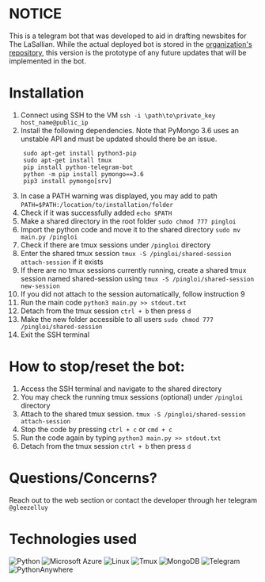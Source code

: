 # NOTICE

This is a telegram bot that was developed to aid in drafting newsbites for
The LaSallian. While the actual deployed bot is stored in the
[organization's repository](https://github.com/thelasallian/PingBot-OpenSource), this version is the prototype of any
future updates that will be implemented in the bot. 

# Installation

1. Connect using SSH to the VM `ssh -i \path\to\private_key host_name@public_ip`
1. Install the following dependencies. Note that PyMongo 3.6 uses an unstable API and must be updated should there be an issue.
``` 
    sudo apt-get install python3-pip
    sudo apt-get install tmux
    pip install python-telegram-bot
    python -m pip install pymongo==3.6
    pip3 install pymongo[srv]
```
3. In case a PATH warning was displayed, you may add to path
`PATH=$PATH:/location/to/installation/folder`
4. Check if it was successfully added `echo $PATH`
5. Make a shared directory in the root folder `sudo chmod 777 pingloi`
6. Import the python code and move it to the shared directory 
   `sudo mv main.py /pingloi`
7. Check if there are tmux sessions under `/pingloi` directory
8. Enter the shared tmux session `tmux -S /pingloi/shared-session attach-session` if it exists
9. If there are no tmux sessions currently running,
    create a shared tmux session named shared-session using `tmux -S /pingloi/shared-session new-session`
10. If you did not attach to the session automatically, follow instruction 9
11. Run the main code `python3 main.py >> stdout.txt`
12. Detach from the tmux session `ctrl + b` then press `d`
13. Make the new folder accessible to all users `sudo chmod 777 /pingloi/shared-session`
14. Exit the SSH terminal

# How to stop/reset the bot:

1. Access the SSH terminal and navigate to the shared directory
2. You may check the running tmux sessions (optional) under `/pingloi` directory
3. Attach to the shared tmux session.  `tmux -S /pingloi/shared-session attach-session`
4. Stop the code by pressing `ctrl + c` or `cmd + c`
5. Run the code again by typing `python3 main.py >> stdout.txt`
6. Detach from the tmux session `ctrl + b` then press `d`

# Questions/Concerns?

Reach out to the web section or contact the developer through her telegram `@gleezelluy`

# Technologies used
![Python](https://img.shields.io/badge/Python-3776AB.svg?style=for-the-badge&logo=Python&logoColor=white)
![Microsoft Azure](https://img.shields.io/badge/Microsoft%20Azure-0078D4.svg?style=for-the-badge&logo=Microsoft-Azure&logoColor=white)
![Linux](https://img.shields.io/badge/Linux-FCC624.svg?style=for-the-badge&logo=Linux&logoColor=black)
![Tmux](https://img.shields.io/badge/tmux-1BB91F.svg?style=for-the-badge&logo=tmux&logoColor=white)
![MongoDB](https://img.shields.io/badge/MongoDB-47A248.svg?style=for-the-badge&logo=MongoDB&logoColor=white)
![Telegram](https://img.shields.io/badge/Telegram-26A5E4.svg?style=for-the-badge&logo=Telegram&logoColor=white)
![PythonAnywhere](https://img.shields.io/badge/PythonAnywhere-1D9FD7.svg?style=for-the-badge&logo=PythonAnywhere&logoColor=white)

